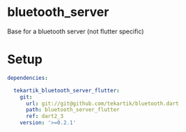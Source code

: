 # bluetooth_server

Base for a bluetooth server (not flutter specific)

# Setup

```yaml
dependencies:

  tekartik_bluetooth_server_flutter:
    git:
      url: git://git@github.com/tekartik/bluetooth.dart
      path: bluetooth_server_flutter
      ref: dart2_3
    version: '>=0.2.1'
```